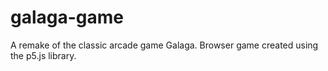 # galaga-game
A remake of the classic arcade game Galaga. Browser game created using the p5.js library.

